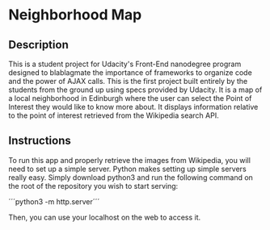 # Neighborhood Map

## Description

This is a student project for Udacity's Front-End nanodegree program designed to blablagmate the importance of frameworks to organize code and the power of AJAX calls. This is the first project built entirely by the students from the ground up using specs provided by Udacity. It is a map of a local neighborhood in Edinburgh where the user can select the Point of Interest they would like to know more about. It displays information relative to the point of interest retrieved from the Wikipedia search API.

## Instructions

To run this app and properly retrieve the images from Wikipedia, you will need to set up a simple server. Python makes setting up simple servers really easy. Simply download python3 and run the following command on the root of the repository you wish to start serving: 

´´´python3 -m http.server´´´

Then, you can use your localhost on the web to access it. 
